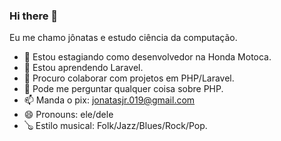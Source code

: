 ### Hi there 👋

Eu me chamo jônatas e estudo ciência da computação.


- 🔭 Estou estagiando como desenvolvedor na Honda Motoca.
- 🌱 Estou aprendendo Laravel.
- 👯 Procuro colaborar com projetos em PHP/Laravel.
- 💬 Pode me perguntar qualquer coisa sobre PHP.
- 📫 Manda o pix: jonatasjr.019@gmail.com
- 😄 Pronouns: ele/dele
- 🪕 Estilo musical: Folk/Jazz/Blues/Rock/Pop.
